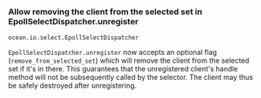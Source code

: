 ### Allow removing the client from the selected set in EpollSelectDispatcher.unregister

`ocean.io.select.EpollSelectDispatcher`

`EpollSelectDispatcher.unregister` now accepts an optional flag
(`remove_from_selected_set`) which will remove the client from the selected set
if it's in there. This guarantees that the unregistered client's handle method
will not be subsequently called by the selector. The client may thus be safely
destroyed after unregistering.
